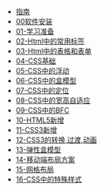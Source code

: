 <!-- docs/_sidebar.md -->

<!-- * [首页](/) -->
* [指南](guide.md)
* [00软件安装](markdown/00软件安装.md)
* [01-学习准备](markdown/01-学习准备.md)
* [02-Html中的常用标签](markdown/02-Html中的常用标签.md)
* [03-Html中的表格和表单](markdown/03-Html中的表格和表单.md)
* [04-CSS基础](markdown/04-CSS基础.md)
* [05-CSS中的浮动](markdown/05-CSS中的浮动.md)
* [06-CSS中的盒模型](markdown/06-CSS中的盒模型.md)
* [07-CSS中的定位](markdown/07-CSS中的定位.md)
* [08-CSS中的宽高自适应](markdown/08-CSS中的宽高自适应.md)
* [09-CSS中的BFC](markdown/09-CSS中的BFC.md)
* [10-HTML5新增](markdown/10-HTML5新增.md)
* [11-CSS3新增](markdown/11-CSS3新增.md)
* [12-CSS3的转换,过渡,动画](markdown/12-CSS3的转换,过渡,动画.md)
* [13-弹性盒模型](dmarkdown/13-弹性盒模型.md)
* [14-移动端布局方案](markdown/14-移动端布局方案.md)
* [15-网格布局](docs\markdown\15-网格布局.md)
* [16-CSS中的特殊样式](markdown/16-CSS中的特殊样式.md)